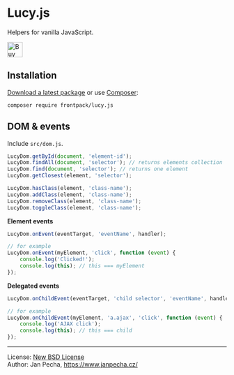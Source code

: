 # Lucy.js

Helpers for vanilla JavaScript.

<a href="https://www.paypal.me/janpecha/5eur"><img src="https://buymecoffee.intm.org/img/button-paypal-white.png" alt="Buy me a coffee" height="35"></a>


## Installation

[Download a latest package](https://github.com/frontpack/lucy.js/releases) or use [Composer](http://getcomposer.org/):

```
composer require frontpack/lucy.js
```

## DOM & events

Include `src/dom.js`.

```js
LucyDom.getById(document, 'element-id');
LucyDom.findAll(document, 'selector'); // returns elements collection
LucyDom.find(document, 'selector'); // returns one element
LucyDom.getClosest(element, 'selector');

LucyDom.hasClass(element, 'class-name');
LucyDom.addClass(element, 'class-name');
LucyDom.removeClass(element, 'class-name');
LucyDom.toggleClass(element, 'class-name');
```

**Element events**

```js
LucyDom.onEvent(eventTarget, 'eventName', handler);

// for example
LucyDom.onEvent(myElement, 'click', function (event) {
	console.log('Clicked!');
	console.log(this); // this === myElement
});
```

**Delegated events**

```js
LucyDom.onChildEvent(eventTarget, 'child selector', 'eventName', handler);

// for example
LucyDom.onChildEvent(myElement, 'a.ajax', 'click', function (event) {
	console.log('AJAX click');
	console.log(this); // this === child
});
```

------------------------------

License: [New BSD License](license.md)
<br>Author: Jan Pecha, https://www.janpecha.cz/

